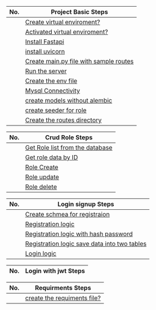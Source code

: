|  No.  | Project Basic Steps                                                                                                            |
| :---: | ------------------------------------------------------------------------------------------------------------------------------ |
|       | [Create virtual enviroment?](../1.0_create_virtual_env.md#create-virtual-enviroment)                                           |
|       | [Activated virtual enviroment?](../1.0_create_virtual_env.md#activated-virtual-enviroment)                                     |
|       | [Install Fastapi](../1.1_install_fastapi_uvicorn.md#install-fastapi)                                                           |
|       | [install uvicorn](../1.1_install_fastapi_uvicorn.md#install-uvicorn)                                                           |
|       | [Create main.py file with sample routes](../1.2_create_main.py_file_and_create_the_routes.md#create-a-mainpy-file-with-routes) |
|       | [Run the server](../1.3_server_run.md#run-the-server)                                                                          |
|       | [Create the env file](../1.4_env.md)                                                                                           |
|       | [Mysql Connectivity](../1.5_mysql_connectivity.md)                                                                             |
|       | [create models without alembic](../1.6_model.md)                                                                               |
|       | [create seeder for role](../1.6_seeder.md#create-seeder)                                                                       |
|       | [Create the routes directory](../1.7_routes.md)                                                                                |


|  No.  | Crud Role Steps                                                                   |
| :---: | --------------------------------------------------------------------------------- |
|       | [Get Role list from the database](./1_role/list.md#get-role-list-from-the-database) |
|       | [Get role data by ID](./1_role/list.md#get-role-data-by-id)                         |
|       | [Role Create](./1_role/add.md#role-create)                                          |
|       | [Role update](./1_role/update.md#update-role-data-by-id)                            |
|       | [Role delete](./1_role/delete.md#delete-role-data-by-id)                            |


|  No.  | Login signup Steps                                                                                                          |
| :---: | --------------------------------------------------------------------------------------------------------------------------- |
|       | [Create schmea for registraion](./2_login_signup/registration.md#create-scheme)                                               |
|       | [Registration logic](./2_login_signup/registration.md#registration-function)                                                  |
|       | [Registration logic with hash password](./2_login_signup/registration.md#registration-with-password)                          |
|       | [Registration logic save data into two tables](./2_login_signup/registration.md#registration-logic-save-data-into-two-tables) |
|       | [Login logic](./2_login_signup/login.md#login-logic)                                                                          |

|  No.  | Login with jwt Steps |
| :---: | -------------------- |



|  No.  | Requirments Steps                                                                                           |
| :---: | ----------------------------------------------------------------------------------------------------------- |
|       | [create the requiments file?](../project_setup_one_to_another_system.md#project-setup-one-pc-to-another-pc) |